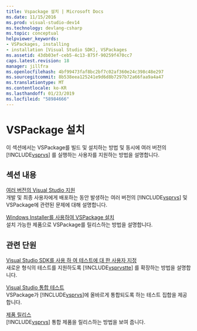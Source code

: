```yaml
---
title: Vspackage 설치 | Microsoft Docs
ms.date: 11/15/2016
ms.prod: visual-studio-dev14
ms.technology: devlang-csharp
ms.topic: conceptual
helpviewer_keywords:
- VSPackages, installing
- installation [Visual Studio SDK], VSPackages
ms.assetid: 43db03ef-ceb5-4c13-875f-90259f470cc7
caps.latest.revision: 18
manager: jillfra
ms.openlocfilehash: 4bf99473faf8bc2bf7c02af360e24c398c48e297
ms.sourcegitcommit: 8b538eea125241e9d6d8b7297b72a66faa9a4a47
ms.translationtype: MT
ms.contentlocale: ko-KR
ms.lasthandoff: 01/23/2019
ms.locfileid: "58984666"
---
```

# <a name="installing-vspackages"></a>VSPackage 설치
이 섹션에서는 VSPackage를 빌드 및 설치하는 방법 및 동시에 여러 버전의 [!INCLUDE[vsprvs](../includes/vsprvs-md.md)] 를 실행하는 사용자를 지원하는 방법을 설명합니다.  
  
## <a name="in-this-section"></a>섹션 내용  
 [여러 버전의 Visual Studio 지원](../extensibility/supporting-multiple-versions-of-visual-studio.md)  
 개발 및 최종 사용자에게 배포하는 동안 발생하는 여러 버전의 [!INCLUDE[vsprvs](../includes/vsprvs-md.md)] 및 VSPackage에 관련된 문제에 대해 설명합니다.  
  
 [Windows Installer를 사용하여 VSPackage 설치](../extensibility/internals/installing-vspackages-with-windows-installer.md)  
 설치 가능한 제품으로 VSPackage를 릴리스하는 방법을 설명합니다.  
  
## <a name="related-sections"></a>관련 단원  
 [Visual Studio SDK를 사용 하 여 테스트에 대 한 사용자 지정](http://msdn.microsoft.com/9cf7a840-dd66-4b00-90f7-e00e40370a69)  
 새로운 형식의 테스트를 지원하도록 [!INCLUDE[vsprvstte](../includes/vsprvstte-md.md)] 를 확장하는 방법을 설명합니다.  
  
 [Visual Studio 통합 테스트](http://msdn.microsoft.com/8d741735-7d93-46c2-ab93-01da7a0e016d)  
 VSPackage가 [!INCLUDE[vsprvs](../includes/vsprvs-md.md)]에 올바르게 통합되도록 하는 테스트 집합을 제공합니다.  
  
 [제품 릴리스](../misc/releasing-a-visual-studio-integration-product.md)  
 [!INCLUDE[vsprvs](../includes/vsprvs-md.md)] 통합 제품을 릴리스하는 방법을 보여 줍니다.